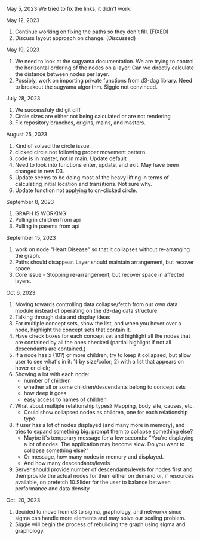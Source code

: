 May 5, 2023
We tried to fix the links, it didn't work.

May 12, 2023
1. Continue working on fixing the paths so they don't fill. (FIXED)
2. Discuss layout approach on change. (Discussed)

May 19, 2023
1. We need to look at the sugyama documentation. We are trying to control the horizontal ordering of the nodes on a layer. Can we 
directly calculate the distance between nodes per layer.
2. Possibly, work on importing private functions from d3-dag library. Need to breakout the sugyama algorithm. Siggie not convinced.

July 28, 2023
1. We successfuly did git diff
2. Circle sizes are either not being calculated or are not rendering
3. Fix repository branches, origins, mains, and masters.

August 25, 2023
1. Kind of solved the circle issue.
2. clicked circle not following proper movement pattern.
3. code is in master, not in main. Update default
4. Need to look into functions enter, update, and exit. May have been changed in new D3.
5. Update seems to be doing most of the heavy lifting in terms of calculating initial location and transitions. Not sure why.
6. Update function not applying to on-clicked circle.

September 8, 2023
1. GRAPH IS WORKING
2. Pulling in children from api 
3. Pulling in parents from api 


September 15, 2023
1. work on node "Heart Disease" so that it collapses without re-arranging the graph.
2. Paths should disappear. Layer should maintain arrangement, but recover space. 
3. Core issue - Stopping re-arrangement, but recover space in affected layers.

Oct 6, 2023
1. Moving towards controlling data collapse/fetch from our own data module
   instead of operating on the d3-dag data structure
2. Talking through data and display ideas
3. For multiple concept sets, show the list, and when you hover over
   a node, highlight the concept sets that contain it.
4. Have check boxes for each concept set and highlight all the nodes that
   are contained by all the ones checked (partial highlight if not all
   descendants are contained.)
5. If a node has x (10?) or more children, try to keep it collapsed, but allow
   user to see what's in it: 1) by size/color; 2) with a list that appears on
   hover or click;
6. Showing a lot with each node: 
   - number of children
   - whether all or some children/descendants belong to concept sets
   - how deep it goes
   - easy access to names of children
7. What about multiple relationship types? Mapping, body site, causes, etc.
   - Could show collapsed nodes as children, one for each relationship type
8. If user has a lot of nodes displayed (and many more in memory), and tries
   to expand something big: prompt them to collapse something else?
   - Maybe it's temporary message for a few seconds: "You're displaying a lot of
     nodes. The application may become slow. Do you want to collapse something else?"
   - Or message, how many nodes in memory and displayed.
   - And how many descendants/levels
9. Server should provide number of descendants/levels for nodes first
   and then provide the actual nodes for them either on demand or, if
   resources available, on prefetch
10.Slider for the user to balance between performance and data density

Oct. 20, 2023
1. decided to move from d3 to sigma, graphology, and networkx since sigma can handle more elements and may solve our scaling problem.
2. Siggie will begin the process of rebuilding the graph using sigma and graphology.
